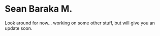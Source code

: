 # Sean Baraka M.

Look around for now... working on some other stuff, but will give you an update soon.

